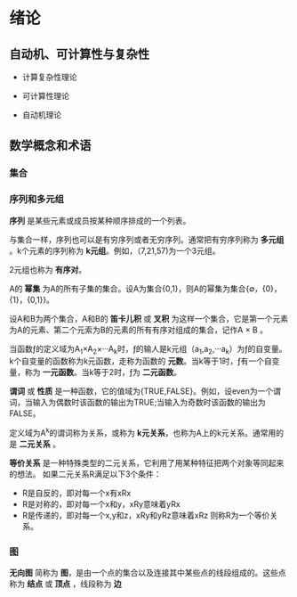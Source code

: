 # 绪论

## 自动机、可计算性与复杂性

- 计算复杂性理论

- 可计算性理论

- 自动机理论

## 数学概念和术语

### 集合

### 序列和多元组

**序列** 是某些元素或成员按某种顺序排成的一个列表。

与集合一样，序列也可以是有穷序列或者无穷序列。通常把有穷序列称为 **多元组** 。k个元素的序列称为 **k元组**。例如，（7,21,57)为一个3元组。

2元组也称为 **有序对**。

A的 **幂集** 为A的所有子集的集合。设A为集合{0,1}，则A的幂集为集合{∅，{0}，{1}，{0,1}}。

设A和B为两个集合，A和B的 **笛卡儿积** 或 **叉积** 为这样一个集合，它是第一个元素为A的元素、第二个元索为B的元素的所有有序对组成的集合，记作A × B 。

当函数ƒ的定义域为A<sub>1</sub>×A<sub>2</sub>×···A<sub>k</sub>时，ƒ的输人是k元组（a<sub>1</sub>,a<sub>2</sub>,···a<sub>k</sub>）为ƒ的自变量。k个自变量的函数称为k元函数，走称为函数的 **元数**。当k等于1时，ƒ有一个自变量，称为 **一元函数**。当k等于2时，ƒ为 **二元函数**。

**谓词** 或 **性质** 是一种函数，它的值域为{TRUE,FALSE}。例如，设even为一个谓词，当输入为偶数时该函数的输出为TRUE;当输入为奇数时该函数的输出为FALSE。

定义域为A<sup>k</sup>的谓词称为关系，或称为 **k元关系**，也称为A上的k元关系。通常用的是 **二元关系** 。

**等价关系** 是一种特殊类型的二元关系，它利用了用某种特征把两个对象等同起来的想法。
如果二元关系R满足以下3个条件：
- R是自反的，即对每一个x有xRx
- R是对称的，即对每一个x和y，xRy意味着yRx
- R是传递的，即对每一个x,y和z，xRy和yRz意味着xRz
则称R为一个等价关系。

### 图

**无向图** 简称为 **图**，是由一个点的集合以及连接其中某些点的线段组成的。这些点称为 **结点** 或 **顶点** ，线段称为 **边**
